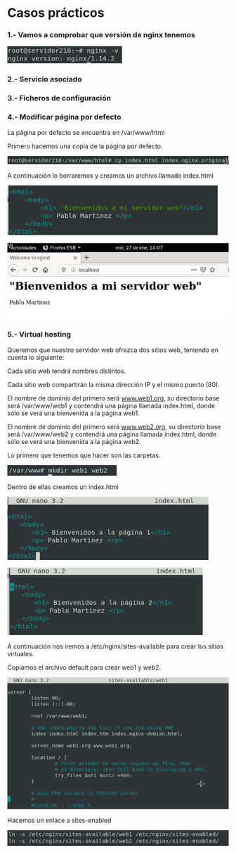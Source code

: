 # Casos prácticos

### 1.- Vamos a comprobar que versión de nginx tenemos

![install](/imagenes/version.png)

### 2.- Servicio asociado

### 3.- Ficheros de configuración

### 4.- Modificar página por defecto 

La página por defecto se encuentra en /var/www/html

Primero hacemos una copia de la página por defecto.

![install](/imagenes/copia.png)

A continuación lo borraremos y creamos un archivo llamado index.html

![install](/imagenes/index.png)

![install](/imagenes/modificado.png)

### 5.- Virtual hosting

Queremos que nuestro servidor web ofrezca dos sitios web, teniendo en cuenta lo siguiente:

Cada sitio web tendrá nombres distintos.

Cada sitio web compartirán la misma dirección IP y el mismo puerto (80).

El nombre de dominio del primero será www.web1.org, su directorio base será /var/www/web1 y contendrá una página llamada index.html, donde sólo se verá una bienvenida a la página web1.

El nombre de dominio del primero será www.web2.org, su directorio base será /var/www/web2 y contendrá una página llamada index.html, donde sólo se verá una bienvenida a la página web2.

Lo primero que tenemos que hacer son las carpetas.

![install](/imagenes/carpetas.png)

Dentro de ellas creamos un index.html

![install](/imagenes/pagina1.png)

![install](/imagenes/pagina2.png)

A continuación nos iremos a /etc/nginx/sites-available para crear los sitios virtuales.

Copiamos el archivo default para crear web1 y web2.


![install](/imagenes/sitio-virtual.png)

Hacemos un enlace a sites-enabled

![install](/imagenes/enlace.png)





















